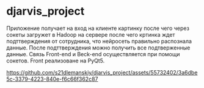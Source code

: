 # djarvis_project
Приложение получает на вход на клиенте картинку после чего через сокеты загружет в Hadoop на сервере после чего кртинка ждет подттверждения от сотрудника, что нейросеть правильно распознала данные. После подттверждения можно получить все подтверженные данные. Связь Front-end  и Beck-end осуществляется при помощи сокетов. Front реализоване на PyQt5. <br>


https://github.com/s21dlemanskiy/djarvis_project/assets/55732402/3a6dbe5c-3379-4223-840e-f6c66f362c87

